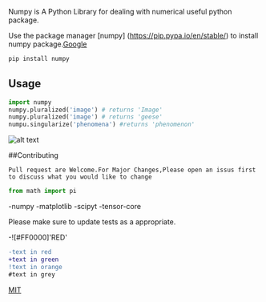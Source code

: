 Numpy is A Python Library for dealing with numerical useful python package.

Use the package manager [numpy] (https://pip.pypa.io/en/stable/) to install numpy package.[Google](google.com)

```bash 
pip install numpy
```


## Usage 

```python
import numpy
numpy.pluralized('image') # returns 'Image'
numpy.pluralized('image') # returns 'geese'
numpu.singularize('phenomena') #returns 'phenomenon'
```


![alt text](https://www.stellaandchewys.com/wp-content/uploads/maplechristmas.jpg)

##Contributing 

```
Pull request are Welcome.For Major Changes,Please open an issus first to discuss what you would like to change
```
```python 
from math import pi
```
-numpy 
-matplotlib
-scipyt
-tensor-core

Please make sure to update tests as a appropriate.

-![#FF0000]'RED'

```diff
-text in red
+text in green
!text in orange 
#text in grey
```

[MIT](https://choosealicense.com/licenses/mit/)

